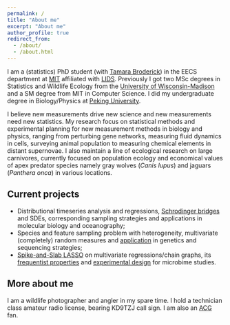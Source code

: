 ```yaml
---
permalink: /
title: "About me"
excerpt: "About me"
author_profile: true
redirect_from:
  - /about/
  - /about.html
---
```


I am a (statistics) PhD student (with [Tamara Broderick](https://tamarabroderick.com/)) in the EECS department at [MIT](https://web.mit.edu/) affiliated with [LIDS](https://lids.mit.edu/). Previously I got two MSc degrees in Statistics and Wildlife Ecology from the [University of Wisconsin-Madison](https://www.wisc.edu/) and a SM degree from MIT in Computer Science. I did my undergraduate degree in Biology/Physics at [Peking University](http://english.pku.edu.cn). 

I believe new measurements drive new science and new measurements need new statistics. My research focus on statistical methods and experimental planning for new measurement methods in biology and physics, ranging from perturbing gene networks, measuring fluid dynamics in cells, surveying animal population to measuring chemical elements in distant supernovae. I also maintain a line of ecological research on large carnivores, currently focused on population ecology and economical values of apex predator species namely gray wolves (*Canis lupus*) and jaguars (*Panthera onca*) in various locations. 


## Current projects

- Distributional timeseries analysis and regressions, [Schrodinger bridges](https://openreview.net/forum?id=7UqA6WjwTO) and SDEs, corresponding sampling strategies and applications in molecular biology and oceanography;
- Species and feature sampling problem with heterogeneity, multivariate (completely) random measures and [application](https://arxiv.org/abs/2403.02154) in genetics and sequencing strategies;
- [Spike-and-Slab LASSO](https://projecteuclid.org/journals/bayesian-analysis/volume--1/issue--1/Estimating-Sparse-Direct-Effects-in-Multivariate-Regression-With-the-Spike/10.1214/24-BA1430.full) on multivariate regressions/chain graphs, its [frequentist properties](https://arxiv.org/abs/2209.04389) and [experimental design](https://link.springer.com/article/10.1007/s13253-024-00621-1) for microbime studies.




## More about me
I am a wildlife photographer and angler in my spare time. I hold a technician class amateur radio license, bearing KD9TZJ call sign. I am also an [ACG](https://en.wikipedia.org/wiki/ACG_(subculture)) fan. 
